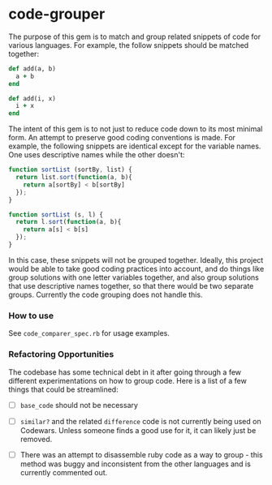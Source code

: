 code-grouper
============

The purpose of this gem is to match and group related snippets of code for various languages. For example, the follow snippets should be matched together:

```ruby
def add(a, b)
  a + b
end
```
```ruby
def add(i, x)
  i + x
end
```

The intent of this gem is to not just to reduce code down to its most minimal form. An attempt to preserve good coding conventions is made. For example, the following snippets are identical except for the variable names. One uses descriptive names while the other doesn't:

```javascript
function sortList (sortBy, list) {
  return list.sort(function(a, b){
    return a[sortBy] < b[sortBy]
  });
}
```

```javascript
function sortList (s, l) {
  return l.sort(function(a, b){
    return a[s] < b[s]
  });
}
```

In this case, these snippets will not be grouped together. Ideally, this project would be able to take good coding practices into account, and do things like group solutions with one letter variables together, and also group solutions that use descriptive names together, so that there would be two separate groups. Currently the code grouping does not handle this. 

### How to use

See `code_comparer_spec.rb` for usage examples. 

### Refactoring Opportunities

The codebase has some technical debt in it after going through a few different experimentations on how to group code. Here is a list of a few things that could be streamlined:

- [ ] `base_code` should not be necessary
- [ ] `similar?` and the related `difference` code is not currently being used on Codewars. Unless someone finds a good use for it, it can likely just be removed.
- [ ] There was an attempt to disassemble ruby code as a way to group - this method was buggy and inconsistent from the other languages and is currently commented out. 

